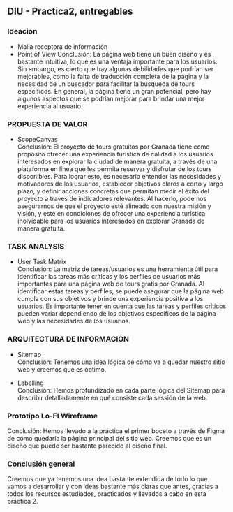 ## DIU - Practica2, entregables

### Ideación 
* Malla receptora de información 
* Point of View
Conclusión: La página web tiene un buen diseño y es bastante intuitiva, lo que es una 
ventaja importante para los usuarios. Sin embargo, es cierto que hay algunas debilidades 
que podrían ser mejorables, como la falta de traducción completa de la página y la 
necesidad de un buscador para facilitar la búsqueda de tours específicos. En general, 
la página tiene un gran potencial, pero hay algunos aspectos que se podrían mejorar para 
brindar una mejor experiencia al usuario.


### PROPUESTA DE VALOR
* ScopeCanvas \
Conclusión: El proyecto de tours gratuitos por Granada tiene como propósito ofrecer una 
experiencia turística de calidad a los usuarios interesados en explorar la ciudad de 
manera gratuita, a través de una plataforma en línea que les permita reservar y disfrutar 
de los tours disponibles. Para lograr esto, es necesario entender las necesidades y 
motivadores de los usuarios, establecer objetivos claros a corto y largo plazo, y definir 
acciones concretas que permitan medir el éxito del proyecto a través de indicadores 
relevantes. Al hacerlo, podemos asegurarnos de que el proyecto esté alineado con nuestra
 misión y visión, y esté en condiciones de ofrecer una experiencia turística inolvidable 
 para los usuarios interesados en explorar Granada de manera gratuita.


### TASK ANALYSIS

* User Task Matrix \
Conclusión: La matriz de tareas/usuarios es una herramienta útil para identificar las tareas 
más críticas y los perfiles de usuarios más importantes para una página web de tours gratis por 
Granada. Al identificar estas tareas y perfiles, se puede asegurar que la página web cumpla con 
sus objetivos y brinde una experiencia positiva a los usuarios. Es importante tener en cuenta que 
las tareas y perfiles críticos pueden variar dependiendo de los objetivos específicos de la 
página web y las necesidades de los usuarios.


### ARQUITECTURA DE INFORMACIÓN

* Sitemap \
Conclusión: Tenemos una idea lógica de cómo va a quedar nuestro sitio web y creemos que es óptimo.

* Labelling \
Conclusión: Hemos profundizado en cada parte lógica del Sitemap para describir detalladamente
en qué consiste cada sessión de la web.

### Prototipo Lo-FI Wireframe 
Conclusión: Hemos llevado a la práctica el primer boceto a través de Figma de cómo quedaría la 
página principal del sitio web. Creemos que es un diseño que puede ser bastante parecido al 
diseño final.

### Conclusión general  
Creemos que ya tenemos una idea bastante extendida de todo lo que vamos a desarrollar y con ideas 
bastante más claras que antes, gracias a todos los recursos estudiados, practicados y llevados a 
cabo en esta práctica 2.
